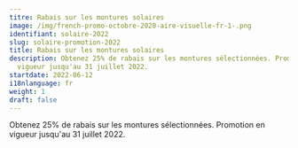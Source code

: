 ```yaml
---
titre: Rabais sur les montures solaires
image: /img/french-promo-octobre-2020-aire-visuelle-fr-1-.png
identifiant: solaire-2022
slug: solaire-promotion-2022
title: Rabais sur les montures solaires
description: Obtenez 25% de rabais sur les montures sélectionnées. Promotion en
  vigueur jusqu'au 31 juillet 2022.
startdate: 2022-06-12
i18nlanguage: fr
weight: 1
draft: false
---
```

Obtenez 25% de rabais sur les montures sélectionnées. Promotion en vigueur jusqu'au 31 juillet 2022.